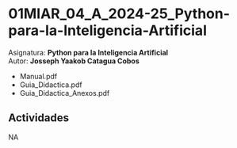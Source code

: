 # 01MIAR_04_A_2024-25_Python-para-la-Inteligencia-Artificial
Asignatura: **Python para la Inteligencia Artificial**\
Autor: **Josseph Yaakob Catagua Cobos**
- Manual.pdf
- Guia_Didactica.pdf
- Guia_Didactica_Anexos.pdf
## **Actividades**
NA

